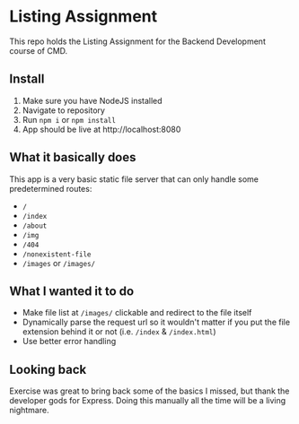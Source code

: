 # Listing Assignment
This repo holds the Listing Assignment for the Backend Development course of CMD.

## Install
1. Make sure you have NodeJS installed
2. Navigate to repository
3. Run `npm i` or `npm install`
4. App should be live at http://localhost:8080

## What it basically does
This app is a very basic static file server that can only handle some predetermined routes:
* `/` 
* `/index`
* `/about`
* `/img`
* `/404`
* `/nonexistent-file`
* `/images` or `/images/`

## What I wanted it to do
* Make file list at `/images/` clickable and redirect to the file itself
* Dynamically parse the request url so it wouldn't matter if you put the file extension behind it or not (i.e. `/index` & `/index.html`)
* Use better error handling

## Looking back
Exercise was great to bring back some of the basics I missed, but thank the developer gods for Express. 
Doing this manually all the time will be a living nightmare.

